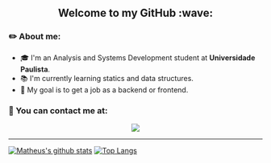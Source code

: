 <h2 align=center>Welcome to my GitHub :wave:</h2>

### :pencil2: About me: 
- :mortar_board: I'm an Analysis and Systems Development student at **Universidade Paulista**.
- :books: I'm currently learning statics and data structures.
- :pushpin: My goal is to get a job as a backend or frontend.

### :speech_balloon: You can contact me at:

<p align=center>
  <a href="https://www.linkedin.com/in/matheus-costa-7b382513b/"><img src="https://img.shields.io/badge/LinkedIn-0077B5?style=flat-square&logo=linkedin&logoColor=white&link="></a>
</p>
<hr>

[![Matheus's github stats](https://github-readme-stats.vercel.app/api?username=matcs&show_icons=true&line_height=27&count_private=true&theme=react)](https://github.com/matcs/github-readme-stats)
[![Top Langs](https://github-readme-stats.vercel.app/api/top-langs/?username=matcs&layout=compact&theme=react)](https://github.com/matcs/github-readme-stats)
